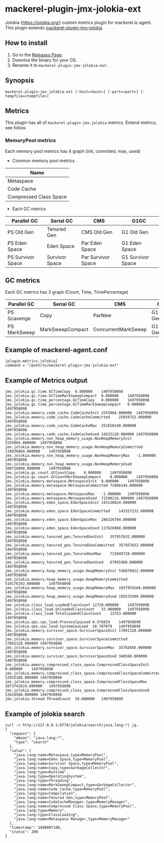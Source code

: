 mackerel-plugin-jmx-jolokia-ext
===========================

Jolokia (https://jolokia.org/) custom metrics plugin for mackerel.io agent.
This plugin extends [mackerel-plugin-jmx-jolokia](https://github.com/mackerelio/mackerel-agent-plugins/tree/master/mackerel-plugin-jmx-jolokia)

## How to install

1. Go to the [Releases Page](/hajimeni/mackerel-plugin-jmx-jolokia-ext/releases).
1. Downloa the binary for your OS.
1. Rename it to `mackerel-plugin-jmx-jolokia-ext`.


## Synopsis

```shell
mackerel-plugin-jmx-jolokia-ext [-host=<host>] [-port=<port>] [-tempfile=<tempfile>]
```

## Metrics

This plugin has all of `mackerel-plugin-jmx-jolokia` metrics.
Extend metrics, see follow.

### MemoryPool metrics

Each memory pool metrics has 4 graph (init, commited, max, used)

- Common memory pool metrics

|Name|
|----|
|Metaspace|
|Code Cache|
|Compressed Class Space|

- Each GC metrics

|Parallel GC|Serial GC|CMS|G1GC|
|----|----|----|----|
|PS Old Gen|Tenured Gen|CMS Old Gen|G1 Old Gen|
|PS Eden Space|Eden Space|Par Eden Space|G1 Eden Space|
|PS Survivor Space|Survivor Space|Par Survivor Space|G1 Survivor Space|

## GC metrics

Each GC metrics has 3 graph (Count, Time, TimePercentage)

|Parallel GC|Serial GC|CMS|G1GC|
|----|----|----|----|
|PS Scavenge|Copy|ParNew|G1 Young Generation|
|PS MarkSweep|MarkSweepCompact|ConcurrentMarkSweep|G1 Old Generation|

## Example of mackerel-agent.conf

```
[plugin.metrics.jolokia]
command = "/path/to/mackerel-plugin-jmx-jolokia-ext"
```

## Example of Metrics output

```
jmx.jolokia.gc.time.GCTimeCopy	0.000000	1497958098
jmx.jolokia.gc.time.GCTimeMarkSweepCompact	0.000000	1497958098
jmx.jolokia.gc.time_percentage.GCTimeCopy	0.000000	1497958098
jmx.jolokia.gc.time_percentage.GCTimeMarkSweepCompact	0.000000	1497958098
jmx.jolokia.memory.code_cache.CodeCacheInit	2555904.000000	1497958098
jmx.jolokia.memory.code_cache.CodeCacheCommitted	25034752.000000	1497958098
jmx.jolokia.memory.code_cache.CodeCacheMax	251658240.000000	1497958098
jmx.jolokia.memory.code_cache.CodeCacheUsed	24533120.000000	1497958098
jmx.jolokia.memory.non_heap_memory_usage.NonHeapMemoryInit	2555904.000000	1497958098
jmx.jolokia.memory.non_heap_memory_usage.NonHeapMemoryCommitted	110936064.000000	1497958098
jmx.jolokia.memory.non_heap_memory_usage.NonHeapMemoryMax	-1.000000	1497958098
jmx.jolokia.memory.non_heap_memory_usage.NonHeapMemoryUsed	108716808.000000	1497958098
jmx.jolokia.gc.count.GCCountCopy	0.000000	1497958098
jmx.jolokia.gc.count.GCCountMarkSweepCompact	0.000000	1497958098
jmx.jolokia.memory.metaspace.MetaspaceInit	0.000000	1497958098
jmx.jolokia.memory.metaspace.MetaspaceCommitted	72966144.000000	1497958098
jmx.jolokia.memory.metaspace.MetaspaceMax	-1.000000	1497958098
jmx.jolokia.memory.metaspace.MetaspaceUsed	71598216.000000	1497958098
jmx.jolokia.memory.eden_space.EdenSpaceInit	143130624.000000	1497958098
jmx.jolokia.memory.eden_space.EdenSpaceCommitted	143327232.000000	1497958098
jmx.jolokia.memory.eden_space.EdenSpaceMax	286326784.000000	1497958098
jmx.jolokia.memory.eden_space.EdenSpaceUsed	117828800.000000	1497958098
jmx.jolokia.memory.tenured_gen.TenuredGenInit	357957632.000000	1497958098
jmx.jolokia.memory.tenured_gen.TenuredGenCommitted	357957632.000000	1497958098
jmx.jolokia.memory.tenured_gen.TenuredGenMax	715849728.000000	1497958098
jmx.jolokia.memory.tenured_gen.TenuredGenUsed	67955480.000000	1497958098
jmx.jolokia.memory.heap_memory_usage.HeapMemoryInit	536870912.000000	1497958098
jmx.jolokia.memory.heap_memory_usage.HeapMemoryCommitted	519176192.000000	1497958098
jmx.jolokia.memory.heap_memory_usage.HeapMemoryMax	1037959168.000000	1497958098
jmx.jolokia.memory.heap_memory_usage.HeapMemoryUsed	185533360.000000	1497958098
jmx.jolokia.class_load.LoadedClassCount	12720.000000	1497958098
jmx.jolokia.class_load.UnloadedClassCount	33.000000	1497958098
jmx.jolokia.class_load.TotalLoadedClassCount	12753.000000	1497958098
jmx.jolokia.ops.cpu_load.ProcessCpuLoad	0.576829	1497958098
jmx.jolokia.ops.cpu_load.SystemCpuLoad	28.787879	1497958098
jmx.jolokia.memory.survivor_space.SurvivorSpaceInit	17891328.000000	1497958098
jmx.jolokia.memory.survivor_space.SurvivorSpaceCommitted	17891328.000000	1497958098
jmx.jolokia.memory.survivor_space.SurvivorSpaceMax	35782656.000000	1497958098
jmx.jolokia.memory.survivor_space.SurvivorSpaceUsed	340560.000000	1497958098
jmx.jolokia.memory.compressed_class_space.CompressedClassSpaceInit	0.000000	1497958098
jmx.jolokia.memory.compressed_class_space.CompressedClassSpaceCommitted	12935168.000000	1497958098
jmx.jolokia.memory.compressed_class_space.CompressedClassSpaceMax	1073741824.000000	1497958098
jmx.jolokia.memory.compressed_class_space.CompressedClassSpaceUsed	12624568.000000	1497958098
jmx.jolokia.thread.ThreadCount	38.000000	1497958098
```

## Example of jolokia search

```
curl -s http://127.0.0.1:8778/jolokia/search/java.lang:*| jq. 
{
  "request": {
    "mbean": "java.lang:*",
    "type": "search"
  },
  "value": [
    "java.lang:name=Metaspace,type=MemoryPool",
    "java.lang:name=Eden Space,type=MemoryPool",
    "java.lang:name=Survivor Space,type=MemoryPool",
    "java.lang:name=Copy,type=GarbageCollector",
    "java.lang:type=Runtime",
    "java.lang:type=OperatingSystem",
    "java.lang:type=Threading",
    "java.lang:name=MarkSweepCompact,type=GarbageCollector",
    "java.lang:name=Code Cache,type=MemoryPool",
    "java.lang:type=Compilation",
    "java.lang:name=Tenured Gen,type=MemoryPool",
    "java.lang:name=CodeCacheManager,type=MemoryManager",
    "java.lang:name=Compressed Class Space,type=MemoryPool",
    "java.lang:type=Memory",
    "java.lang:type=ClassLoading",
    "java.lang:name=Metaspace Manager,type=MemoryManager"
  ],
  "timestamp": 1498007188,
  "status": 200
}
```